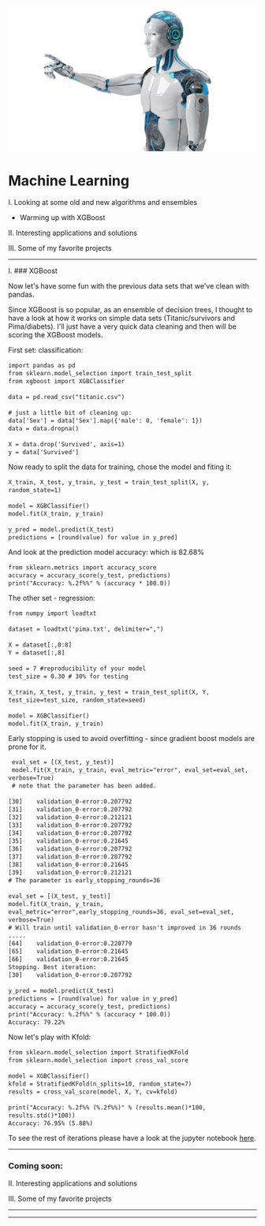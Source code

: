 ![Machine Learning](/images/robo28.jpg)

# Machine Learning

I. Looking at some old and new algorithms and ensembles
   - Warming up with XGBoost 

II. Interesting applications and solutions 

III. Some of my favorite projects


------------------
I. ### XGBoost

   Now let's have some fun with the previous data sets that we've clean with pandas.

   Since XGBoost is so popular, as an ensemble of decision trees, I thought to have a look at how it works on simple data sets (Titanic/survivors and Pima/diabets). I'll just have a very quick data cleaning and then will be scoring the XGBoost models.

First set: classification: 

    import pandas as pd
    from sklearn.model_selection import train_test_split
    from xgboost import XGBClassifier

    data = pd.read_csv("titanic.csv")

    # just a little bit of cleaning up:
    data['Sex'] = data['Sex'].map({'male': 0, 'female': 1})
    data = data.dropna()
    
    X = data.drop('Survived', axis=1)
    y = data['Survived']

Now ready to split the data for training, chose the model and fiting it:

    X_train, X_test, y_train, y_test = train_test_split(X, y, random_state=1)
    
    model = XGBClassifier()
    model.fit(X_train, y_train)

    y_pred = model.predict(X_test)
    predictions = [round(value) for value in y_pred]

And look at the prediction model accuracy: which is 82.68%

    from sklearn.metrics import accuracy_score
    accuracy = accuracy_score(y_test, predictions)
    print("Accuracy: %.2f%%" % (accuracy * 100.0))

The other set - regression: 

    from numpy import loadtxt 

    dataset = loadtxt('pima.txt', delimiter=",")

    X = dataset[:,0:8] 
    Y = dataset[:,8]

    seed = 7 #reproducibility of your model
    test_size = 0.30 # 30% for testing

    X_train, X_test, y_train, y_test = train_test_split(X, Y, test_size=test_size, random_state=seed)

    model = XGBClassifier() 
    model.fit(X_train, y_train)

Early stopping is used to avoid overfitting - since gradient boost models are prone for it.

     eval_set = [(X_test, y_test)] 
     model.fit(X_train, y_train, eval_metric="error", eval_set=eval_set, verbose=True)
     # note that the parameter has been added. 

    [30]	validation_0-error:0.207792
    [31]	validation_0-error:0.207792
    [32]	validation_0-error:0.212121
    [33]	validation_0-error:0.207792
    [34]	validation_0-error:0.207792
    [35]	validation_0-error:0.21645
    [36]	validation_0-error:0.207792
    [37]	validation_0-error:0.207792
    [38]	validation_0-error:0.21645
    [39]	validation_0-error:0.212121
    # The parameter is early_stopping_rounds=36

    eval_set = [(X_test, y_test)] 
    model.fit(X_train, y_train, eval_metric="error",early_stopping_rounds=36, eval_set=eval_set, verbose=True)
    # Will train until validation_0-error hasn't improved in 36 rounds
    .....
    [64]	validation_0-error:0.220779
    [65]	validation_0-error:0.21645
    [66]	validation_0-error:0.21645
    Stopping. Best iteration:
    [30]	validation_0-error:0.207792

    y_pred = model.predict(X_test) 
    predictions = [round(value) for value in y_pred] 
    accuracy = accuracy_score(y_test, predictions) 
    print("Accuracy: %.2f%%" % (accuracy * 100.0))
    Accuracy: 79.22%

Now let's play with Kfold:

    from sklearn.model_selection import StratifiedKFold 
    from sklearn.model_selection import cross_val_score
    
    model = XGBClassifier()
    kfold = StratifiedKFold(n_splits=10, random_state=7) 
    results = cross_val_score(model, X, Y, cv=kfold)

    print("Accuracy: %.2f%% (%.2f%%)" % (results.mean()*100, results.std()*100))
    Accuracy: 76.95% (5.88%)

To see the rest of iterations please have a look at the jupyter notebook [here](https://github.com/DanielMoraite/DanielMoraite.github.io/blob/master/assets/XGBoost.ipynb).

-------------------

### Coming soon:

II. Interesting applications and solutions 

III. Some of my favorite projects

----------------
----------------
